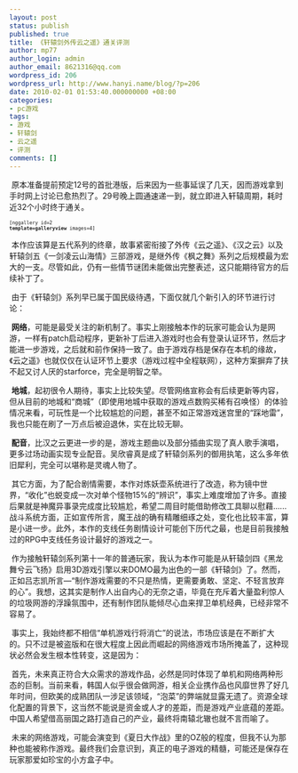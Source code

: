 ```yaml
---
layout: post
status: publish
published: true
title: 《轩辕剑外传云之遥》通关评测
author: mp77
author_login: admin
author_email: 8621316@qq.com
wordpress_id: 206
wordpress_url: http://www.hanyi.name/blog/?p=206
date: 2010-02-01 01:53:40.000000000 +08:00
categories:
- pc游戏
tags:
- 游戏
- 轩辕剑
- 云之遥
- 评测
comments: []
---
```

 原本准备提前预定12号的首批港版，后来因为一些事延误了几天，因而游戏拿到手时网上讨论已愈热烈了。29号晚上圆通速递一到，就立即进入轩辕周期，耗时近32个小时终于通关。

<code><code><code>[nggallery id=2 <strong>template=galleryview</strong> images=4]</code></code></code>

 本作应该算是五代系列的终章，故事紧密衔接了外传《云之遥》、《汉之云》以及轩辕剑五《一剑凌云山海情》三部游戏，是继外传《枫之舞》系列之后规模最为宏大的一支。尽管如此，仍有一些情节谜团未能做出完整表述，这只能期待官方的后续补丁了。

 由于《轩辕剑》系列早已属于国民级待遇，下面仅就几个新引入的环节进行讨论：

 <strong>网络</strong>，可能是最受关注的新机制了。事实上刚接触本作的玩家可能会认为是网游，一样有patch启动程序，更新补丁后进入游戏时也会有登录认证环节，然后才能进一步游戏，之后就和前作保持一致了。由于游戏存档是保存在本机的缘故，《云之遥》也就仅仅在认证环节上要求（游戏过程中全程联网），这种方案摒弃了扶不起又讨人厌的starforce，完全是明智之举。

 <strong>地城</strong>，起初很令人期待，事实上比较失望。尽管网络宣称会有后续更新等内容，但从目前的地城和“商城”（即使用地城中获取的游戏点数购买稀有召唤怪）的体验情况来看，可玩性是一个比较尴尬的问题，甚至不如正常游戏迷宫里的“踩地雷”，我也只能在刷了一万点后被迫退休，实在比较无聊。

 <strong>配音</strong>，比汉之云更进一步的是，游戏主题曲以及部分插曲实现了真人歌手演唱，更多过场动画实现专业配音。吴欣睿真是成了轩辕剑系列的御用执笔，这么多年依旧犀利，完全可以堪称是灵魂人物了。

 其它方面，为了配合剧情需要，本作对炼妖壶系统进行了改造，称为镜中世界，“收化”也蜕变成一次对单个怪物15%的“辨识”，事实上难度增加了许多。直接后果就是神魔异事录完成度比较尴尬，希望二周目时能借助修改工具聊以慰藉......战斗系统方面，正如宣传所言，魔王战的确有精雕细琢之处，变化也比较丰富，算是小进一步。此外，本作的支线任务剧情设计可能创下历代之最，也是目前我接触过的RPG中支线任务设计最好的游戏之一。

 作为接触轩辕剑系列第十一年的普通玩家，我认为本作可能是从轩辕剑四《黑龙舞兮云飞扬》启用3D游戏引擎以来DOMO最为出色的一部《轩辕剑》了。然而，正如吕志凯所言—“制作游戏需要的不只是热情，更需要勇敢、坚定、不轻言放弃的心”。我想，这其实是制作人出自内心的无奈之语，毕竟在充斥着大量盈利惊人的垃圾网游的浮躁氛围中，还有制作团队能倾尽心血来捍卫单机经典，已经非常不容易了。

 事实上，我始终都不相信“单机游戏行将消亡”的说法，市场应该是在不断扩大的。只不过是被盗版和在很大程度上因此而崛起的网络游戏市场所掩盖了，这种现状必然会发生根本性转变，这是因为：

 首先，未来真正符合大众需求的游戏作品，必然是同时体现了单机和网络两种形态的巨制。当前来看，韩国人似乎很会做网游，相关企业携作品也风靡世界了好几年时间，但欧美的成熟团队一涉足该领域，“泡菜”的弊端就显露无遗了。资源全球化配置的背景下，这当然不能说是资金或人才的差距，而是游戏产业底蕴的差距。中国人希望借高丽国之路打造自己的产业，最终将南辕北辙也就不言而喻了。

 未来的网络游戏，可能会演变到《夏日大作战》里的OZ般的程度，但我不认为那种也能被称作游戏。最终我们会意识到，真正的电子游戏的精髓，可能还是保存在玩家那爱如珍宝的小方盒子中。
